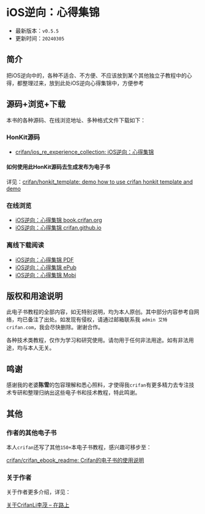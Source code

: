 # iOS逆向：心得集锦

* 最新版本：`v0.5.5`
* 更新时间：`20240305`

## 简介

把iOS逆向中的，各种不适合、不方便、不应该放到某个其他独立子教程中的心得，都整理过来，放到此处iOS逆向心得集锦中，方便参考

## 源码+浏览+下载

本书的各种源码、在线浏览地址、多种格式文件下载如下：

### HonKit源码

* [crifan/ios_re_experience_collection: iOS逆向：心得集锦](https://github.com/crifan/ios_re_experience_collection)

#### 如何使用此HonKit源码去生成发布为电子书

详见：[crifan/honkit_template: demo how to use crifan honkit template and demo](https://github.com/crifan/honkit_template)

### 在线浏览

* [iOS逆向：心得集锦 book.crifan.org](https://book.crifan.org/books/ios_re_experience_collection/website/)
* [iOS逆向：心得集锦 crifan.github.io](https://crifan.github.io/ios_re_experience_collection/website/)

### 离线下载阅读

* [iOS逆向：心得集锦 PDF](https://book.crifan.org/books/ios_re_experience_collection/pdf/ios_re_experience_collection.pdf)
* [iOS逆向：心得集锦 ePub](https://book.crifan.org/books/ios_re_experience_collection/epub/ios_re_experience_collection.epub)
* [iOS逆向：心得集锦 Mobi](https://book.crifan.org/books/ios_re_experience_collection/mobi/ios_re_experience_collection.mobi)

## 版权和用途说明

此电子书教程的全部内容，如无特别说明，均为本人原创。其中部分内容参考自网络，均已备注了出处。如发现有侵权，请通过邮箱联系我 `admin 艾特 crifan.com`，我会尽快删除。谢谢合作。

各种技术类教程，仅作为学习和研究使用。请勿用于任何非法用途。如有非法用途，均与本人无关。

## 鸣谢

感谢我的老婆**陈雪**的包容理解和悉心照料，才使得我`crifan`有更多精力去专注技术专研和整理归纳出这些电子书和技术教程，特此鸣谢。

## 其他

### 作者的其他电子书

本人`crifan`还写了其他`150+`本电子书教程，感兴趣可移步至：

[crifan/crifan_ebook_readme: Crifan的电子书的使用说明](https://github.com/crifan/crifan_ebook_readme)

### 关于作者

关于作者更多介绍，详见：

[关于CrifanLi李茂 – 在路上](https://www.crifan.org/about/)
